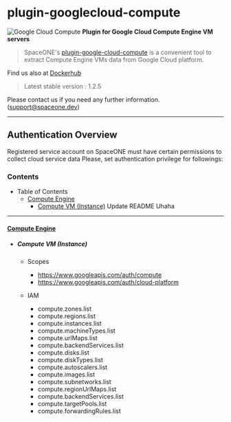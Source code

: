 # plugin-googlecloud-compute
![Google Cloud Compute](https://spaceone-custom-assets.s3.ap-northeast-2.amazonaws.com/console-assets/icons/cloud-services/google_cloud/Google_Cloud.svg)
**Plugin for Google Cloud Compute Engine VM servers**

> SpaceONE's [plugin-google-cloud-compute](https://github.com/spaceone-dev/plugin-google-cloud-compute) is a convenient tool to 
extract Compute Engine VMs data from Google Cloud platform. 


Find us also at [Dockerhub](https://hub.docker.com/repository/docker/spaceone/google-cloud-compute)
> Latest stable version : 1.2.5

Please contact us if you need any further information. (<support@spaceone.dev>)

---

## Authentication Overview
Registered service account on SpaceONE must have certain permissions to collect cloud service data 
Please, set authentication privilege for followings:

### Contents

* Table of Contents
    * [Compute Engine](#compute-engine)
        * [Compute VM (Instance)](#compute-vminstance)
Update README
Uhaha
---

#### [Compute Engine](https://cloud.google.com/compute/docs/apis)

- ##### Compute VM (Instance)
    - Scopes
        - https://www.googleapis.com/auth/compute
        - https://www.googleapis.com/auth/cloud-platform

    - IAM
        - compute.zones.list
        - compute.regions.list
        - compute.instances.list
        - compute.machineTypes.list
        - compute.urlMaps.list
        - compute.backendServices.list
        - compute.disks.list
        - compute.diskTypes.list
        - compute.autoscalers.list
        - compute.images.list
        - compute.subnetworks.list
        - compute.regionUrlMaps.list
        - compute.backendServices.list
        - compute.targetPools.list
        - compute.forwardingRules.list
